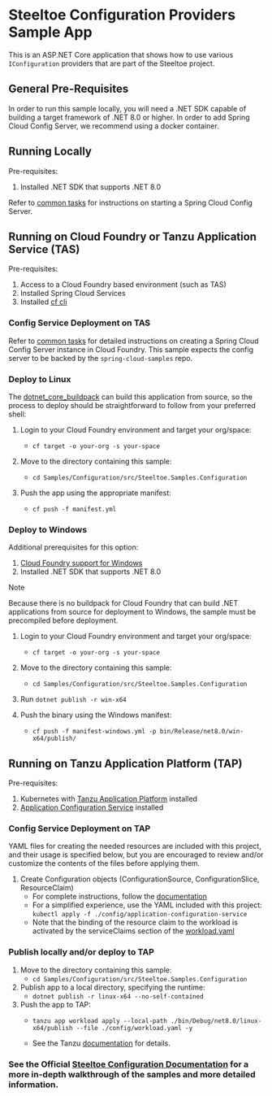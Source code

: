 ﻿# Steeltoe Configuration Providers Sample App

This is an ASP.NET Core application that shows how to use various `IConfiguration` providers that are part of the Steeltoe project.


## General Pre-Requisites

In order to run this sample locally, you will need a .NET SDK capable of building a target framework of .NET 8.0 or higher.
In order to add Spring Cloud Config Server, we recommend using a docker container.


## Running Locally

Pre-requisites:

1. Installed .NET SDK that supports .NET 8.0

Refer to [common tasks](/CommonTasks.md#Spring-Cloud-Config-Server) for instructions on starting a Spring Cloud Config Server.

## Running on Cloud Foundry or Tanzu Application Service (TAS)

Pre-requisites:

1. Access to a Cloud Foundry based environment (such as TAS)
1. Installed Spring Cloud Services
1. Installed [cf cli](https://docs.cloudfoundry.org/cf-cli/install-go-cli.html)

### Config Service Deployment on TAS

Refer to [common tasks](/CommonTasks.md#Spring-Cloud-Config-Server#provision-sccs-on-cloud-foundry) for detailed instructions on creating a Spring Cloud Config Server instance in Cloud Foundry. This sample expects the config server to be backed by the `spring-cloud-samples` repo.

### Deploy to Linux

The [dotnet_core_buildpack](https://github.com/cloudfoundry/dotnet-core-buildpack) can build this application from source, so the process to deploy should be straightforward to follow from your preferred shell:

1. Login to your Cloud Foundry environment and target your org/space:
   - `cf target -o your-org -s your-space`

1. Move to the directory containing this sample:
   - `cd Samples/Configuration/src/Steeltoe.Samples.Configuration`

1. Push the app using the appropriate manifest:
   - `cf push -f manifest.yml`

### Deploy to Windows

Additional prerequisites for this option:


1. [Cloud Foundry support for Windows](https://docs.vmware.com/en/VMware-Tanzu-Application-Service/5.0/tas-for-vms/windows-index.html)
1. Installed .NET SDK that supports .NET 8.0

> [!NOTE]
> Because there is no buildpack for Cloud Foundry that can build .NET applications from source for deployment to Windows, the sample must be precompiled before deployment.


1. Login to your Cloud Foundry environment and target your org/space:
   - `cf target -o your-org -s your-space`

1. Move to the directory containing this sample:
   - `cd Samples/Configuration/src/Steeltoe.Samples.Configuration`
1. Run `dotnet publish -r win-x64`
1. Push the binary using the Windows manifest:
   - `cf push -f manifest-windows.yml -p bin/Release/net8.0/win-x64/publish/`

## Running on Tanzu Application Platform (TAP)

Pre-requisites:

1. Kubernetes with [Tanzu Application Platform](https://docs.vmware.com/en/VMware-Tanzu-Application-Platform/index.html) installed
1. [Application Configuration Service](https://docs.vmware.com/en/Application-Configuration-Service-for-VMware-Tanzu/index.html) installed

<!-- TODO: confirm if the standard https://tanzu.academy/guides/developer-sandbox will work for this -->

### Config Service Deployment on TAP

YAML files for creating the needed resources are included with this project, and their usage is specified below, but you are encouraged to review and/or customize the contents of the files before applying them.

1. Create Configuration objects (ConfigurationSource, ConfigurationSlice, ResourceClaim)
   - For complete instructions, follow the [documentation](https://docs.vmware.com/en/Application-Configuration-Service-for-VMware-Tanzu/index.html)
   - For a simplified experience, use the YAML included with this project: `kubectl apply -f ./config/application-configuration-service`
   - Note that the binding of the resource claim to the workload is activated by the serviceClaims section of the [workload.yaml](./config/workload.yaml)

<!-- ### TODO Deploy to TAP from github-->

### Publish locally and/or deploy to TAP

1. Move to the directory containing this sample:
   - `cd Samples/Configuration/src/Steeltoe.Samples.Configuration`
1. Publish app to a local directory, specifying the runtime:
   - `dotnet publish -r linux-x64 --no-self-contained`
1. Push the app to TAP:
   - `tanzu app workload apply --local-path ./bin/Debug/net8.0/linux-x64/publish --file ./config/workload.yaml -y`

   - See the Tanzu [documentation](https://docs.vmware.com/en/VMware-Tanzu-Application-Platform/1.8/tap/getting-started-deploy-first-app.html) for details.

### See the Official [Steeltoe Configuration Documentation](https://docs.steeltoe.io/api/v3/configuration/) for a more in-depth walkthrough of the samples and more detailed information.